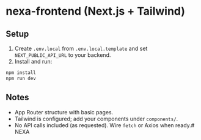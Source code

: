 # nexa-frontend (Next.js + Tailwind)

## Setup
1) Create `.env.local` from `.env.local.template` and set `NEXT_PUBLIC_API_URL` to your backend.
2) Install and run:

```bash
npm install
npm run dev
```

## Notes
- App Router structure with basic pages.
- Tailwind is configured; add your components under `components/`.
- No API calls included (as requested). Wire `fetch` or Axios when ready.#   N E X A  
 